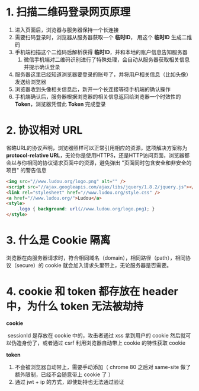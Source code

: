 # 1. 扫描二维码登录网页原理

1. 进入页面后，浏览器与服务器保持一个长连接
2. 需要扫码登录时，浏览器从服务器获取一个 **临时ID**， 用这个 **临时ID** 生成二维码
3. 手机端扫描这个二维码后解析获得 **临时ID**，并和本地的账户信息告知服务器
   1. 微信手机端对二维码识别进行了特殊处理，会自动从服务器获取相关信息并提示确认登录
4. 服务器这里已经知道浏览器要登录的账号了，并将用户相关信息（比如头像）发送给浏览器
5. 浏览器收到头像相关信息后，新开一个长连接等待手机端的确认操作
6. 手机端确认后，服务器根据浏览器的相关信息返回给浏览器一个时效性的 **Token**，浏览器凭借此 **Token** 完成登录



# 2. 协议相对 URL

​	省略URL的协议声明，浏览器照样可以正常引用相应的资源，这项解决方案称为**protocol-relative URL**，无论你是使用HTTPS，还是HTTP访问页面，浏览器都会以与你相同的协议请求页面中的资源，避免弹出 "页面同时包含安全和非安全的项目" 的警告信息

```html
<img src="//www.ludou.org/logo.png" alt="" />
<script src="//ajax.googleapis.com/ajax/libs/jquery/1.8.2/jquery.js"></script>
<link rel="stylesheet" href="//www.ludou.org/style.css" />
<a href="//www.ludou.org/">Ludou</a>
<style>
	.logo { background: url(//www.ludou.org/logo.png); }
</style>
```

#  3. 什么是 Cookie 隔离

​	浏览器在向服务器请求时，符合相同域名（domain），相同路径（path），相同协议（secure）的 cookie 就会加入请求头里带上，无论服务器是否需要。



# 4. cookie 和 token 都存放在 header 中，为什么 token 无法被劫持

**cookie**

​	sessionId 是存放在 cookie 中的，攻击者通过 xss 拿到用户的 cookie 然后就可以伪造身份了，或者通过 csrf 利用浏览器自动带上 cookie 的特性获取 cookie

**token**

1. 不会被浏览器自动带上，需要手动添加（ chrome 80 之后对 same-site  做了额外限制，已经不会随意带上 cookie 了 ）
2. 通过 jwt + ip 的方式，即使劫持也无法通过验证

